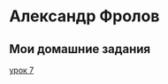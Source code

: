 

# Александр Фролов
## Мои домашние задания

[урок 7]([адрес](https://frolovalex1310.github.io/yrok_7/) "Описание")
